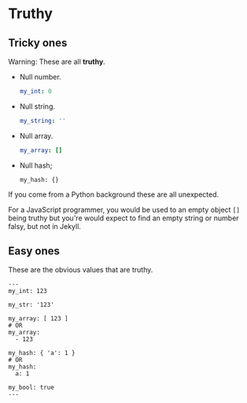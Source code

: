 # Truthy


## Tricky ones

Warning: These are all **truthy**.

- Null number.
    ```yaml
    my_int: 0
    ```
- Null string.
    ```yaml
    my_string: ''
    ```
- Null array.
    ```yaml
    my_array: []
    ```
- Null hash;
    ```yaml:
    my_hash: {}
    ```

If you come from a Python background these are all unexpected.

For a JavaScript programmer, you would be used to an empty object `[]` being truthy but you're would expect to find an empty string or number falsy, but not in Jekyll.


## Easy ones

These are the obvious values that are truthy.

```liquid
---
my_int: 123

my_str: '123'

my_array: [ 123 ]
# OR
my_array:
  - 123

my_hash: { 'a': 1 }
# OR
my_hash:
  a: 1

my_bool: true
---
```
